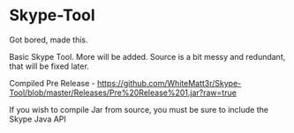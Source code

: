 # Skype-Tool
Got bored, made this.

Basic Skype Tool. More will be added. Source is a bit messy and redundant, that will be fixed later.

Compiled Pre Release - https://github.com/WhiteMatt3r/Skype-Tool/blob/master/Releases/Pre%20Release%201.jar?raw=true

If you wish to compile Jar from source, you must be sure to include the Skype Java API
